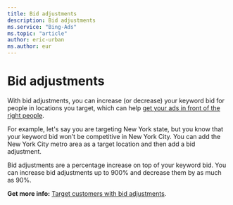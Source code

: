 ```yaml
---
title: Bid adjustments
description: Bid adjustments
ms.service: "Bing-Ads"
ms.topic: "article"
author: eric-urban
ms.author: eur
---
```


# Bid adjustments

With bid adjustments, you can increase (or decrease) your keyword bid for people in locations you target, which can help        [get your ads in front of the right people](../hlp_BA_CONC_Targeting.md).

For example,        let's say you are targeting New York state, but you know that your keyword        bid won’t be competitive in New York City. You can add the New York City metro        area as a target location and then add a bid adjustment.

Bid adjustments are a percentage increase on top of your keyword bid. You can increase bid adjustments        up to 900% and decrease them by as much as 90%.

**Get more info:**     [Target customers with bid adjustments](../hlp_BA_CONC_AboutAdvancedBidding.md).


